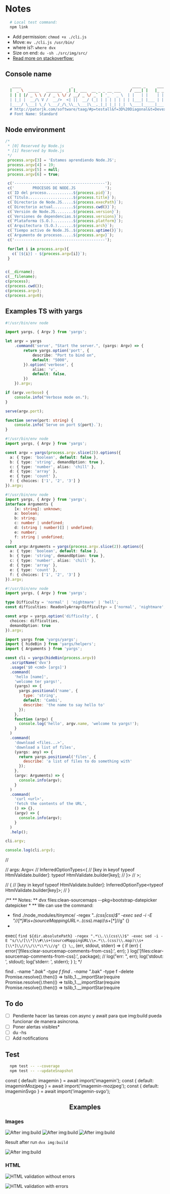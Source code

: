 # Notes

```sh
  # Local test command:
  npm link
```

- Add permission: `chmod +x ./cli.js`
- Move: `mv ./cli.js /usr/bin/`
- where is?: `where dvx`
- Size on end: `du -sh ./src/img/src/`
- [Read more on stackoverflow:](https://stackoverflow.com/questions/20643470/execute-a-command-line-binary-with-node-js "stackoverflow")

## Console name

```sh
   ____                      _                          ____ _     ___
  |  _ \  _____   _______  _| |_ ___  __ _ _ __ ___    / ___| |   |_ _|
  | | | |/ _ \ \ / / _ \ \/ / __/ _ \/ _` | '_ ` _ \  | |   | |    | |
  | |_| |  __/\ V /  __/>  <| ||  __/ (_| | | | | | | | |___| |___ | |
  |____/ \___| \_/ \___/_/\_\\__\___|\__,_|_| |_| |_|  \____|_____|___|
  # http://patorjk.com/software/taag/#p=testall&f=3D%20Diagonal&t=Devexteam%20CLI
  # Font Name: Standard
```

## Node environment

```js
/*
 * [0] Reserved by Node.js
 * [1] Reserved by Node.js
 */
 process.argv[3] = 'Estamos aprendiendo Node.JS';
 process.argv[4] = 19;
 process.argv[5] = null;
 process.argv[6] = true;

 c('----------------------------------------');
 c('        PROCESOS DE NODE.JS             ');
 c(`ID del proceso............${process.pid}`);
 c(`Título....................${process.title}`);
 c(`Directorio de Node.JS.....${process.execPath}`);
 c(`Directorio actual.........${process.cwd()}`);
 c(`Versión de Node.JS........${process.version}`);
 c(`Versiones de dependencias.${process.versions}`);
 c(`Plataforma (S.O.).........${process.platform}`);
 c(`Arquitectura (S.O.).......${process.arch}`);
 c(`Tiempo activo de Node.JS..${process.uptime()}`);
 c(`Argumento de procesos.....${process.argv}`);
 c('----------------------------------------');

 for(let i in process.argv){
   c(`[${i}] - ${process.argv[i]}`);
 }


c(__dirname);
c(__filename);
c(process);
c(process.cwd());
c(process.argv);
c(process.argv0);
```

## Examples TS with yargs

```ts
#!/usr/bin/env node

import yargs, { Argv } from 'yargs';

let argv = yargs
    .command('serve', "Start the server.", (yargs: Argv) => {
        return yargs.option('port', {
            describe: "Port to bind on",
            default: "5000",
        }).option('verbose', {
            alias: 'v',
            default: false,
        })
    }).argv;

if (argv.verbose) {
    console.info("Verbose mode on.");
}

serve(argv.port);

function serve(port: string) {
    console.info(`Serve on port ${port}.`);
}
```

```ts
#!/usr/bin/env node
import yargs, { Argv } from 'yargs';

const argv = yargs(process.argv.slice(2)).options({
  a: { type: 'boolean', default: false },
  b: { type: 'string', demandOption: true },
  c: { type: 'number', alias: 'chill' },
  d: { type: 'array' },
  e: { type: 'count' },
  f: { choices: ['1', '2', '3'] }
}).argv;
```

```ts
#!/usr/bin/env node
import yargs, { Argv } from 'yargs';
interface Arguments {
    [x: string]: unknown;
    a: boolean;
    b: string;
    c: number | undefined;
    d: (string | number)[] | undefined;
    e: number;
    f: string | undefined;
  }
const argv:Arguments = yargs(process.argv.slice(2)).options({
  a: { type: 'boolean', default: false },
  b: { type: 'string', demandOption: true },
  c: { type: 'number', alias: 'chill' },
  d: { type: 'array' },
  e: { type: 'count' },
  f: { choices: ['1', '2', '3'] }
}).argv;
```

```ts
#!/usr/bin/env node
import yargs, { Argv } from 'yargs';

type Difficulty = 'normal' | 'nightmare' | 'hell';
const difficulties: ReadonlyArray<Difficulty> = ['normal', 'nightmare', 'hell'];

const argv = yargs.option('difficulty', {
  choices: difficulties,
  demandOption: true
}).argv;
```


```js
import yargs from 'yargs/yargs';
import { hideBin } from 'yargs/helpers';
import { Arguments } from 'yargs';

const cli = yargs(hideBin(process.argv))
  .scriptName('dvx')
  .usage('$0 <cmd> [args]')
  .command(
    'hello [name]',
    'welcome ter yargs!',
    (yargs) => {
      yargs.positional('name', {
        type: 'string',
        default: 'Cambi',
        describe: 'the name to say hello to'
      });
    },
    function (argv) {
      console.log('hello', argv.name, 'welcome to yargs!');
    }
  )
  .command(
    'download <files...>',
    'download a list of files',
    (yargs: any) => {
      return yargs.positional('files', {
        describe: 'a list of files to do something with'
      });
    },
    (argv: Arguments) => {
      console.info(argv);
    }
  )
  .command(
    'curl <url>',
    'fetch the contents of the URL',
    () => {},
    (argv) => {
      console.info(argv);
    }
  )
  .help();

cli.argv;

console.log(cli.argv);

```
//

// args: Argv<
//   InferredOptionTypes<{
//     [key in keyof typeof HtmlValidate.builder]: typeof HtmlValidate.builder[key];
//   }>
// >;

// {
//   [key in keyof typeof HtmlValidate.builder]: InferredOptionType<typeof HtmlValidate.builder[key]>;
// }


/**
 ** Notes:
 ** dvx files:clean-sourcemaps --pkg=bootstrap-datepicker datepicker
 *
 ** We can use the command:
 * find ./node_modules/tinymce/ -regex ".*\.\(css\|css\)$" -exec sed -i -E "/\/[\*]\#\s+(sourceMappingURL\=.*\.(css)\.map)\s+[\*]\//g" {}
 *
  exec(
    `find ${dir.absolutePath} -regex ".*\\.\\(css\\)$" -exec sed -i -E "s/\\/[\\*]\\#\\s+(sourceMappingURL\\=.*\\.(css)\\.map)\\s+[\\*]\\//\\/\\*\\*\\//g" {} \;`,
    (err, stdout, stderr) => {
      if (err) {
        error('[files:clear-sourcemap-comments-from-css]:', err);
      }
      log('[files:clear-sourcemap-comments-from-css]:', package);
      // log("err: ", err);
      log('stdout: ', stdout);
      log('stderr: ', stderr);
    }
  );
 */

find . -name "*.bak" -type f
find . -name "*.bak" -type f -delete
Promise.resolve().then(() => tslib_1.__importStar(require
Promise.resolve().then(() => tslib_1.__importStar(require
Promise.resolve().then(() => tslib_1.__importStar(require
## To do

- [ ] Pendiente hacer las tareas con async y await para que img:build pueda funcionar de manera asíncrona.
- [ ] Poner alertas visibles*
- [ ] du -hs
- [ ] Add notifications

## Test

```sh
  npm test -- --coverage
  npm test -- --updateSnapshot
```

const { default: imagemin } = await import('imagemin');
const { default: imageminMozjpeg } = await import('imagemin-mozjpeg');
const { default: imageminSvgo } = await import('imagemin-svgo');

<h2 id="" align="center">Examples</h2>

### Images
<!-- https://raw.githubusercontent.com/devlegacy/dvx-cli/master/assets/ -->
![After img:build](./assets/img/minify.png)
![After img:build](./assets/img/towebp.png)
![After img:build](./assets/img/resize.png)

Result after run `dvx img:build`

![After img:build](./assets/img/after-build.png)

### HTML

![HTML validation without errors](./assets/img/validate.png)

![HTML validation with errors](./assets/img/validate-error.png)
